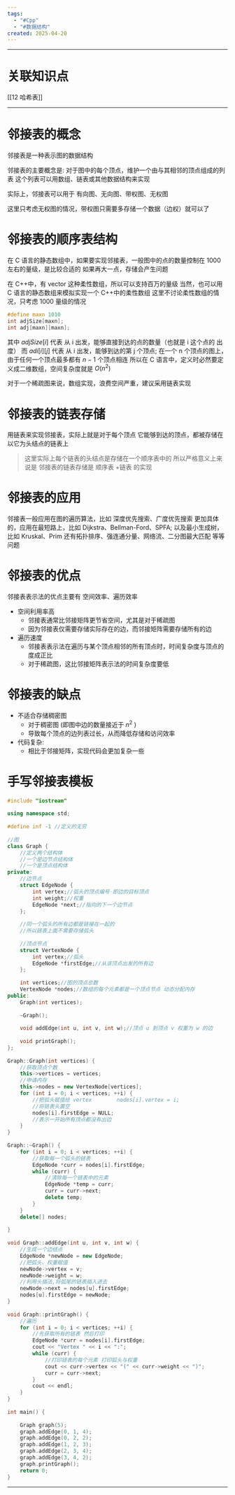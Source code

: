 ```yaml
---
tags:
  - "#Cpp"
  - "#数据结构"
created: 2025-04-20
---
```


---
# 关联知识点

[[12 哈希表]]

---
# 邻接表的概念

邻接表是一种表示图的数据结构

邻接表的主要概念是: 对于图中的每个顶点，维护一个由与其相邻的顶点组成的列表
这个列表可以用数组、链表或其他数据结构来实现

实际上，邻接表可以用于 有向图、无向图、带权图、无权图

这里只考虑无权图的情况，带权图只需要多存储一个数据（边权）就可以了
# 邻接表的顺序表结构

在 C 语言的静态数组中，如果要实现邻接表，一般图中的点的数量控制在 1000 左右的量级，是比较合适的
如果再大一点，存储会产生问题

在 C++中，有 vector 这种柔性数组，所以可以支持百万的量级
当然，也可以用 C 语言的静态数组来模拟实现一个 C++中的柔性数组
这里不讨论柔性数组的情况，只考虑 1000 量级的情况

```C++
#define maxn 1010
int adjSize[maxn];
int adj[maxn][maxn];
```

其中 $adjSize[i]$ 代表 从 i 出发，能够直接到达的点的数量（也就是 i 这个点的 出度）
而 $adi[i][j]$ 代表 从 i 出发，能够到达的第 j 个顶点;
在一个 n 个顶点的图上，由于任何一个顶点最多都有 $n-1$ 个顶点相连
所以在 C 语言中，定义时必然要定义成二维数组，空间复杂度就是 $O(n^2)$

对于一个稀疏图来说，数组实现，浪费空间严重，建议采用链表实现
# 邻接表的链表存储

用链表来实现邻接表，实际上就是对于每个顶点
它能够到达的顶点，都被存储在以它为头结点的链表上

> 这里实际上每个链表的头结点是存储在一个顺序表中的
> 所以严格意义上来说是 邻接表的链表存储是 顺序表 +链表 的实现
# 邻接表的应用

邻接表一般应用在图的遍历算法，比如 深度优先搜索、广度优先搜索
更加具体的，应用在最短路上，比如 Dijkstra、Bellman-Ford、SPFA; 以及最小生成树，比如 Kruskal、Prim
还有拓扑排序、强连通分量、网络流、二分图最大匹配 等等问题
# 邻接表的优点

邻接表表示法的优点主要有 空间效率、遍历效率
- 空间利用率高
	- 邻接表通常比邻接矩阵更节省空间，尤其是对于稀疏图
	- 因为邻接表仅需要存储实际存在的边，而邻接矩阵需要存储所有的边
- 遍历速度
	- 邻接表表示法在遍历与某个顶点相邻的所有顶点时，时间复杂度与顶点的度成正比
	- 对于稀疏图，这比邻接矩阵表示法的时间复杂度要低
# 邻接表的缺点

- 不适合存储稠密图
	- 对于稠密图 (即图中边的数量接近于 $n^2$ )
	- 导致每个顶点的边列表过长，从而降低存储和访问效率
- 代码复杂:
	- 相比于邻接矩阵，实现代码会更加复杂一些
# 手写邻接表模板

```C++
#include "iostream"  
  
using namespace std;  
  
#define inf -1 //定义的无穷  
  
//图  
class Graph {  
    //定义两个结构体  
    //一个是边节点结构体  
    //一个是顶点结构体  
private:  
    //边节点  
    struct EdgeNode {  
        int vertex;//弧头的顶点编号 即边的目标顶点  
        int weight;//权重  
        EdgeNode *next;//指向的下一个边节点  
    };  
  
    //同一个弧头的所有边都是链接在一起的  
    //所以链表上面不需要存储弧头  
  
    //顶点节点  
    struct VertexNode {  
        int vertex;//弧头  
        EdgeNode *firstEdge;//从该顶点出发的所有边  
    };  
  
    int vertices;//图的顶点总数  
    VertexNode *nodes;//数组的每个元素都是一个顶点节点 动态分配内存  
public:  
    Graph(int vertices);  
  
    ~Graph();  
  
    void addEdge(int u, int v, int w);//顶点 u 到顶点 v 权重为 w 的边  
  
    void printGraph();  
};  
  
Graph::Graph(int vertices) {  
    //获取顶点个数  
    this->vertices = vertices;  
    //申请内存  
    this->nodes = new VertexNode[vertices];  
    for (int i = 0; i < vertices; ++i) {  
        //把弧头赋值给 vertex        nodes[i].vertex = i;  
        //将链表头置空  
        nodes[i].firstEdge = NULL;  
        //表示一开始所有顶点都没有出边  
    }  
}  
  
Graph::~Graph() {  
    for (int i = 0; i < vertices; ++i) {  
        //获取每一个弧头的链表  
        EdgeNode *curr = nodes[i].firstEdge;  
        while (curr) {  
            //清除每一个链表中的元素  
            EdgeNode *temp = curr;  
            curr = curr->next;  
            delete temp;  
        }  
    }  
    delete[] nodes;  
  
}  
  
void Graph::addEdge(int u, int v, int w) {  
    //生成一个边结点  
    EdgeNode *newNode = new EdgeNode;  
    //把弧头、权重赋值  
    newNode->vertex = v;  
    newNode->weight = w;  
    //利用头插法,将弧尾的链表插入进去  
    newNode->next = nodes[u].firstEdge;  
    nodes[u].firstEdge = newNode;  
}  
  
void Graph::printGraph() {  
    //遍历  
    for (int i = 0; i < vertices; ++i) {  
        //先获取所有的链表 然后打印  
        EdgeNode *curr = nodes[i].firstEdge;  
        cout << "Vertex " << i << ":";  
        while (curr) {  
            //打印链表的每个元素 打印狐头与权重  
            cout << curr->vertex << "(" << curr->weight << ")";  
            curr = curr->next;  
        }  
        cout << endl;  
    }  
}  
  
int main() {  
  
    Graph graph(5);  
    graph.addEdge(0, 1, 4);  
    graph.addEdge(0, 2, 2);  
    graph.addEdge(1, 2, 3);  
    graph.addEdge(2, 3, 4);  
    graph.addEdge(3, 4, 2);  
    graph.printGraph();  
    return 0;  
}
```

---

